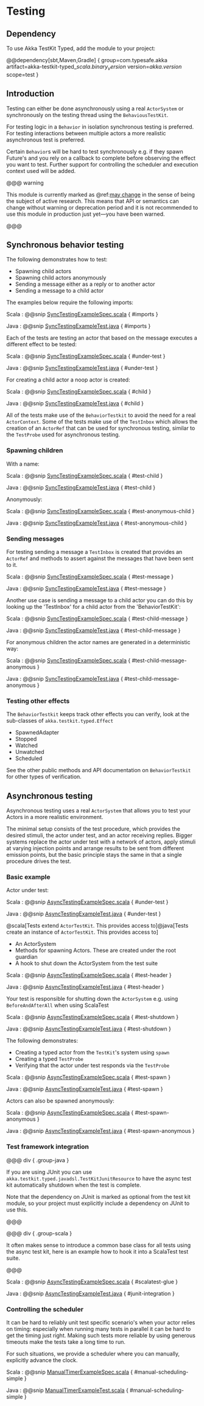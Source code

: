 # Testing

## Dependency

To use Akka TestKit Typed, add the module to your project:

@@dependency[sbt,Maven,Gradle] {
  group=com.typesafe.akka
  artifact=akka-testkit-typed_$scala.binary_version$
  version=$akka.version$
  scope=test
}

## Introduction

Testing can either be done asynchronously using a real `ActorSystem` or synchronously on the testing thread using the `BehaviousTestKit`.

For testing logic in a `Behavior` in isolation synchronous testing is preferred. For testing interactions between multiple
actors a more realistic asynchronous test is preferred.

Certain `Behavior`s will be hard to test synchronously e.g. if they spawn Future's and you rely on a callback to complete
before observing the effect you want to test. Further support for controlling the scheduler and execution context used
will be added.

@@@ warning

This module is currently marked as @ref:[may change](../common/may-change.md) in the sense
  of being the subject of active research. This means that API or semantics can
  change without warning or deprecation period and it is not recommended to use
  this module in production just yet—you have been warned.

@@@

## Synchronous behavior testing

The following demonstrates how to test:

* Spawning child actors
* Spawning child actors anonymously
* Sending a message either as a reply or to another actor
* Sending a message to a child actor

The examples below require the following imports:

Scala
:  @@snip [SyncTestingExampleSpec.scala]($akka$/akka-testkit-typed/src/test/scala/akka/testkit/typed/scaladsl/SyncTestingExampleSpec.scala) { #imports }

Java
:  @@snip [SyncTestingExampleTest.java]($akka$/akka-testkit-typed/src/test/java/akka/testkit/typed/javadsl/SyncTestingExampleTest.java) { #imports }

Each of the tests are testing an actor that based on the message executes a different effect to be tested:

Scala
:  @@snip [SyncTestingExampleSpec.scala]($akka$/akka-testkit-typed/src/test/scala/akka/testkit/typed/scaladsl/SyncTestingExampleSpec.scala) { #under-test }

Java
:  @@snip [SyncTestingExampleTest.java]($akka$/akka-testkit-typed/src/test/java/akka/testkit/typed/javadsl/SyncTestingExampleTest.java) { #under-test }

For creating a child actor a noop actor is created:


Scala
:  @@snip [SyncTestingExampleSpec.scala]($akka$/akka-testkit-typed/src/test/scala/akka/testkit/typed/scaladsl/SyncTestingExampleSpec.scala) { #child }

Java
:  @@snip [SyncTestingExampleTest.java]($akka$/akka-testkit-typed/src/test/java/akka/testkit/typed/javadsl/SyncTestingExampleTest.java) { #child }

All of the tests make use of the `BehaviorTestkit` to avoid the need for a real `ActorContext`. Some of the tests
make use of the `TestInbox` which allows the creation of an `ActorRef` that can be used for synchronous testing, similar to the
`TestProbe` used for asynchronous testing.


### Spawning children

With a name:

Scala
:  @@snip [SyncTestingExampleSpec.scala]($akka$/akka-testkit-typed/src/test/scala/akka/testkit/typed/scaladsl/SyncTestingExampleSpec.scala) { #test-child }

Java
:  @@snip [SyncTestingExampleTest.java]($akka$/akka-testkit-typed/src/test/java/akka/testkit/typed/javadsl/SyncTestingExampleTest.java) { #test-child }

Anonymously:

Scala
:  @@snip [SyncTestingExampleSpec.scala]($akka$/akka-testkit-typed/src/test/scala/akka/testkit/typed/scaladsl/SyncTestingExampleSpec.scala) { #test-anonymous-child }

Java
:  @@snip [SyncTestingExampleTest.java]($akka$/akka-testkit-typed/src/test/java/akka/testkit/typed/javadsl/SyncTestingExampleTest.java) { #test-anonymous-child }

### Sending messages

For testing sending a message a `TestInbox` is created that provides an `ActorRef` and methods to assert against the
messages that have been sent to it.

Scala
:  @@snip [SyncTestingExampleSpec.scala]($akka$/akka-testkit-typed/src/test/scala/akka/testkit/typed/scaladsl/SyncTestingExampleSpec.scala) { #test-message }

Java
:  @@snip [SyncTestingExampleTest.java]($akka$/akka-testkit-typed/src/test/java/akka/testkit/typed/javadsl/SyncTestingExampleTest.java) { #test-message }

Another use case is sending a message to a child actor you can do this by looking up the 'TestInbox' for
a child actor from the 'BehaviorTestKit':

Scala
:  @@snip [SyncTestingExampleSpec.scala]($akka$/akka-testkit-typed/src/test/scala/akka/testkit/typed/scaladsl/SyncTestingExampleSpec.scala) { #test-child-message }

Java
:  @@snip [SyncTestingExampleTest.java]($akka$/akka-testkit-typed/src/test/java/akka/testkit/typed/javadsl/SyncTestingExampleTest.java) { #test-child-message }

For anonymous children the actor names are generated in a deterministic way:

Scala
:  @@snip [SyncTestingExampleSpec.scala]($akka$/akka-testkit-typed/src/test/scala/akka/testkit/typed/scaladsl/SyncTestingExampleSpec.scala) { #test-child-message-anonymous }

Java
:  @@snip [SyncTestingExampleTest.java]($akka$/akka-testkit-typed/src/test/java/akka/testkit/typed/javadsl/SyncTestingExampleTest.java) { #test-child-message-anonymous }

### Testing other effects

The `BehaviorTestkit` keeps track other effects you can verify, look at the sub-classes of `akka.testkit.typed.Effect`

 * SpawnedAdapter
 * Stopped
 * Watched
 * Unwatched
 * Scheduled

See the other public methods and API documentation on `BehaviorTestkit` for other types of verification.

## Asynchronous testing

Asynchronous testing uses a real `ActorSystem` that allows you to test your Actors in a more realistic environment.

The minimal setup consists of the test procedure, which provides the desired stimuli, the actor under test,
and an actor receiving replies. Bigger systems replace the actor under test with a network of actors, apply stimuli
at varying injection points and arrange results to be sent from different emission points, but the basic principle stays
the same in that a single procedure drives the test.

### Basic example

Actor under test:

Scala
:  @@snip [AsyncTestingExampleSpec.scala]($akka$/akka-testkit-typed/src/test/scala/akka/testkit/typed/scaladsl/AsyncTestingExampleSpec.scala) { #under-test }

Java
:  @@snip [AsyncTestingExampleTest.java]($akka$/akka-testkit-typed/src/test/java/akka/testkit/typed/javadsl/AsyncTestingExampleTest.java) { #under-test }

@scala[Tests extend `ActorTestKit`. This provides access to]@java[Tests create an instance of `ActorTestKit`. This provides access to]

* An ActorSystem
* Methods for spawning Actors. These are created under the root guardian
* A hook to shut down the ActorSystem from the test suite

Scala
:  @@snip [AsyncTestingExampleSpec.scala]($akka$/akka-testkit-typed/src/test/scala/akka/testkit/typed/scaladsl/AsyncTestingExampleSpec.scala) { #test-header }

Java
:  @@snip [AsyncTestingExampleTest.java]($akka$/akka-testkit-typed/src/test/java/akka/testkit/typed/javadsl/AsyncTestingExampleTest.java) { #test-header }

Your test is responsible for shutting down the `ActorSystem` e.g. using `BeforeAndAfterAll` when using ScalaTest

Scala
:  @@snip [AsyncTestingExampleSpec.scala]($akka$/akka-testkit-typed/src/test/scala/akka/testkit/typed/scaladsl/AsyncTestingExampleSpec.scala) { #test-shutdown }

Java
:  @@snip [AsyncTestingExampleTest.java]($akka$/akka-testkit-typed/src/test/java/akka/testkit/typed/javadsl/AsyncTestingExampleTest.java) { #test-shutdown }

The following demonstrates:

* Creating a typed actor from the `TestKit`'s system using `spawn`
* Creating a typed `TestProbe`
* Verifying that the actor under test responds via the `TestProbe`

Scala
:  @@snip [AsyncTestingExampleSpec.scala]($akka$/akka-testkit-typed/src/test/scala/akka/testkit/typed/scaladsl/AsyncTestingExampleSpec.scala) { #test-spawn }

Java
:  @@snip [AsyncTestingExampleTest.java]($akka$/akka-testkit-typed/src/test/java/akka/testkit/typed/javadsl/AsyncTestingExampleTest.java) { #test-spawn }

Actors can also be spawned anonymously:

Scala
:  @@snip [AsyncTestingExampleSpec.scala]($akka$/akka-testkit-typed/src/test/scala/akka/testkit/typed/scaladsl/AsyncTestingExampleSpec.scala) { #test-spawn-anonymous }

Java
:  @@snip [AsyncTestingExampleTest.java]($akka$/akka-testkit-typed/src/test/java/akka/testkit/typed/javadsl/AsyncTestingExampleTest.java) { #test-spawn-anonymous }

### Test framework integration

@@@ div { .group-java }

If you are using JUnit you can use `akka.testkit.typed.javadsl.TestKitJunitResource` to have the async test kit automatically
shutdown when the test is complete.

Note that the dependency on JUnit is marked as optional from the test kit module, so your project must explicitly include
a dependency on JUnit to use this.

@@@

@@@ div { .group-scala } 

It often makes sense to introduce a common base class for all tests using the async test kit, here is an example how to
hook it into a ScalaTest test suite.

@@@

Scala
:  @@snip [AsyncTestingExampleSpec.scala]($akka$/akka-testkit-typed/src/test/scala/akka/testkit/typed/scaladsl/AbstractActorSpec.scala) { #scalatest-glue }

Java
:  @@snip [AsyncTestingExampleTest.java]($akka$/akka-testkit-typed/src/test/java/akka/testkit/typed/javadsl/JunitIntegrationExampleTest.java) { #junit-integration }

### Controlling the scheduler

It can be hard to reliably unit test specific scenario's when your actor relies on timing:
especially when running many tests in parallel it can be hard to get the timing just right.
Making such tests more reliable by using generous timeouts make the tests take a long time to run.

For such situations, we provide a scheduler where you can manually, explicitly advance the clock.

Scala
:   @@snip [ManualTimerExampleSpec.scala]($akka$/akka-testkit-typed/src/test/scala/akka/testkit/typed/scaladsl/ManualTimerExampleSpec.scala) { #manual-scheduling-simple }

Java
:   @@snip [ManualTimerExampleTest.scala]($akka$/akka-testkit-typed/src/test/java/akka/testkit/typed/javadsl/ManualTimerExampleTest.java) { #manual-scheduling-simple }
